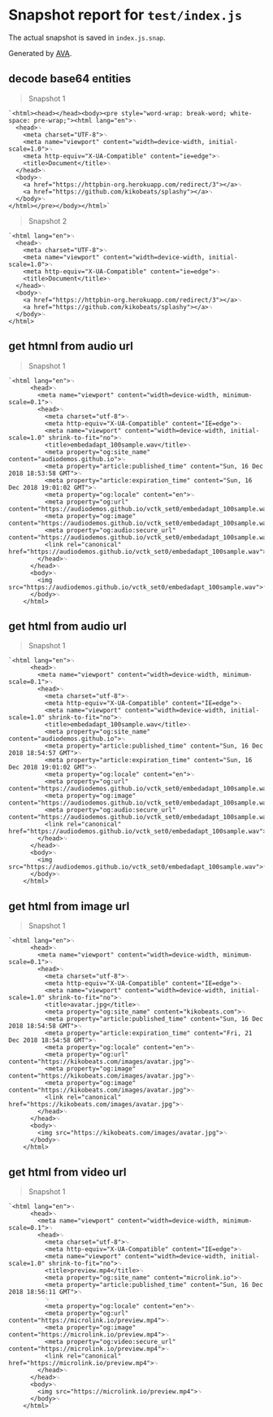 # Snapshot report for `test/index.js`

The actual snapshot is saved in `index.js.snap`.

Generated by [AVA](https://ava.li).

## decode base64 entities

> Snapshot 1

    `<html><head></head><body><pre style="word-wrap: break-word; white-space: pre-wrap;"><html lang="en">␊
      <head>␊
        <meta charset="UTF-8">␊
        <meta name="viewport" content="width=device-width, initial-scale=1.0">␊
        <meta http-equiv="X-UA-Compatible" content="ie=edge">␊
        <title>Document</title>␊
      </head>␊
      <body>␊
        <a href="https://httpbin-org.herokuapp.com/redirect/3"></a>␊
        <a href="https://github.com/kikobeats/splashy"></a>␊
      </body>␊
    </html></pre></body></html>`

> Snapshot 2

    `<html lang="en">␊
      <head>␊
        <meta charset="UTF-8">␊
        <meta name="viewport" content="width=device-width, initial-scale=1.0">␊
        <meta http-equiv="X-UA-Compatible" content="ie=edge">␊
        <title>Document</title>␊
      </head>␊
      <body>␊
        <a href="https://httpbin-org.herokuapp.com/redirect/3"></a>␊
        <a href="https://github.com/kikobeats/splashy"></a>␊
      </body>␊
    </html>

## get htmnl from audio url

> Snapshot 1

    `<html lang="en">␊
          <head>␊
            <meta name="viewport" content="width=device-width, minimum-scale=0.1">␊
            <head>␊
              <meta charset="utf-8">␊
              <meta http-equiv="X-UA-Compatible" content="IE=edge">␊
              <meta name="viewport" content="width=device-width, initial-scale=1.0" shrink-to-fit="no">␊
              <title>embedadapt_100sample.wav</title>␊
              <meta property="og:site_name" content="audiodemos.github.io">␊
              <meta property="article:published_time" content="Sun, 16 Dec 2018 18:53:58 GMT">␊
              <meta property="article:expiration_time" content="Sun, 16 Dec 2018 19:01:02 GMT">␊
              <meta property="og:locale" content="en">␊
              <meta property="og:url" content="https://audiodemos.github.io/vctk_set0/embedadapt_100sample.wav">␊
              <meta property="og:image" content="https://audiodemos.github.io/vctk_set0/embedadapt_100sample.wav">␊
              <meta property="og:audio:secure_url" content="https://audiodemos.github.io/vctk_set0/embedadapt_100sample.wav">␊
              <link rel="canonical" href="https://audiodemos.github.io/vctk_set0/embedadapt_100sample.wav">␊
            </head>␊
          </head>␊
          <body>␊
            <img src="https://audiodemos.github.io/vctk_set0/embedadapt_100sample.wav">␊
          </body>␊
        </html>

## get html from audio url

> Snapshot 1

    `<html lang="en">␊
          <head>␊
            <meta name="viewport" content="width=device-width, minimum-scale=0.1">␊
            <head>␊
              <meta charset="utf-8">␊
              <meta http-equiv="X-UA-Compatible" content="IE=edge">␊
              <meta name="viewport" content="width=device-width, initial-scale=1.0" shrink-to-fit="no">␊
              <title>embedadapt_100sample.wav</title>␊
              <meta property="og:site_name" content="audiodemos.github.io">␊
              <meta property="article:published_time" content="Sun, 16 Dec 2018 18:54:57 GMT">␊
              <meta property="article:expiration_time" content="Sun, 16 Dec 2018 19:01:02 GMT">␊
              <meta property="og:locale" content="en">␊
              <meta property="og:url" content="https://audiodemos.github.io/vctk_set0/embedadapt_100sample.wav">␊
              <meta property="og:image" content="https://audiodemos.github.io/vctk_set0/embedadapt_100sample.wav">␊
              <meta property="og:audio:secure_url" content="https://audiodemos.github.io/vctk_set0/embedadapt_100sample.wav">␊
              <link rel="canonical" href="https://audiodemos.github.io/vctk_set0/embedadapt_100sample.wav">␊
            </head>␊
          </head>␊
          <body>␊
            <img src="https://audiodemos.github.io/vctk_set0/embedadapt_100sample.wav">␊
          </body>␊
        </html>`

## get html from image url

> Snapshot 1

    `<html lang="en">␊
          <head>␊
            <meta name="viewport" content="width=device-width, minimum-scale=0.1">␊
            <head>␊
              <meta charset="utf-8">␊
              <meta http-equiv="X-UA-Compatible" content="IE=edge">␊
              <meta name="viewport" content="width=device-width, initial-scale=1.0" shrink-to-fit="no">␊
              <title>avatar.jpg</title>␊
              <meta property="og:site_name" content="kikobeats.com">␊
              <meta property="article:published_time" content="Sun, 16 Dec 2018 18:54:58 GMT">␊
              <meta property="article:expiration_time" content="Fri, 21 Dec 2018 18:54:58 GMT">␊
              <meta property="og:locale" content="en">␊
              <meta property="og:url" content="https://kikobeats.com/images/avatar.jpg">␊
              <meta property="og:image" content="https://kikobeats.com/images/avatar.jpg">␊
              <meta property="og:image" content="https://kikobeats.com/images/avatar.jpg">␊
              <link rel="canonical" href="https://kikobeats.com/images/avatar.jpg">␊
            </head>␊
          </head>␊
          <body>␊
            <img src="https://kikobeats.com/images/avatar.jpg">␊
          </body>␊
        </html>

## get html from video url

> Snapshot 1

    `<html lang="en">␊
          <head>␊
            <meta name="viewport" content="width=device-width, minimum-scale=0.1">␊
            <head>␊
              <meta charset="utf-8">␊
              <meta http-equiv="X-UA-Compatible" content="IE=edge">␊
              <meta name="viewport" content="width=device-width, initial-scale=1.0" shrink-to-fit="no">␊
              <title>preview.mp4</title>␊
              <meta property="og:site_name" content="microlink.io">␊
              <meta property="article:published_time" content="Sun, 16 Dec 2018 18:56:11 GMT">␊
              ␊
              <meta property="og:locale" content="en">␊
              <meta property="og:url" content="https://microlink.io/preview.mp4">␊
              <meta property="og:image" content="https://microlink.io/preview.mp4">␊
              <meta property="og:video:secure_url" content="https://microlink.io/preview.mp4">␊
              <link rel="canonical" href="https://microlink.io/preview.mp4">␊
            </head>␊
          </head>␊
          <body>␊
            <img src="https://microlink.io/preview.mp4">␊
          </body>␊
        </html>`